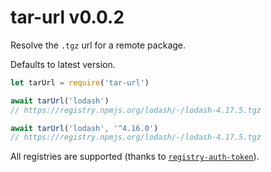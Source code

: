 # tar-url v0.0.2

Resolve the `.tgz` url for a remote package.

Defaults to latest version.

```js
let tarUrl = require('tar-url')

await tarUrl('lodash')
// https://registry.npmjs.org/lodash/-/lodash-4.17.5.tgz

await tarUrl('lodash', '^4.16.0')
// https://registry.npmjs.org/lodash/-/lodash-4.17.5.tgz
```

All registries are supported (thanks to [`registry-auth-token`](https://npmjs.com/package/registry-auth-token)).

